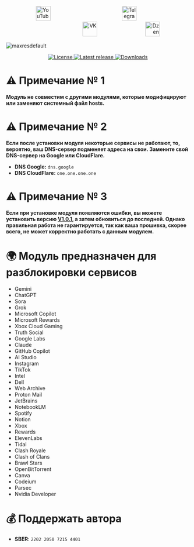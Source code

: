 <div align="center">
  <span style="display: inline-block; width: 33.3%; text-align: left;">
    <a href="https://www.youtube.com/@avencores/" target="_blank">
      <img src="https://github.com/user-attachments/assets/338bcd74-e3c3-4700-87ab-7985058bd17e" alt="YouTube" height="40">
    </a>
  </span>
  <span style="display: inline-block; width: 33.3%; text-align: center;">
    <a href="https://t.me/avencoresyt" target="_blank">
      <img src="https://github.com/user-attachments/assets/939f8beb-a49a-48cf-89b9-d610ee5c4b26" alt="Telegram" height="40">
    </a>
  </span>
  <span style="display: inline-block; width: 33.3%; text-align: right;">
    <a href="https://vk.com/avencoresvk" target="_blank">
      <img src="https://github.com/user-attachments/assets/dc109dda-9045-4a06-95a5-3399f0e21dc4" alt="VK" height="40">
    </a>
  </span>
  </span>
  <span style="display: inline-block; width: 33.3%; text-align: right;">
    <a href="https://dzen.ru/avencores" target="_blank">
      <img src="https://github.com/user-attachments/assets/bd55f5cf-963c-4eb8-9029-7b80c8c11411" alt="Dzen" height="40">
    </a>
  </span>
</div>

![maxresdefault](https://github.com/user-attachments/assets/a7333079-3bd3-405e-9a9e-c1f63191c1cf)

<p align="center">
  <!-- Бейдж лицензии -->
  <a href="https://github.com/AvenCores/Unlock_AI_and_EN_Services_for_Russia/blob/main/LICENSE">
    <img src="https://img.shields.io/github/license/AvenCores/Unlock_AI_and_EN_Services_for_Russia?style=flat-square" alt="License"/>
  </a>
  <!-- Бейдж последнего релиза -->
  <a href="https://github.com/AvenCores/Unlock_AI_and_EN_Services_for_Russia/releases/latest">
    <img src="https://img.shields.io/github/v/release/AvenCores/Unlock_AI_and_EN_Services_for_Russia?style=flat-square" alt="Latest release"/>
  </a>
  <!-- Бейдж количества скачиваний -->
  <a href="https://github.com/AvenCores/Unlock_AI_and_EN_Services_for_Russia/releases">
    <img src="https://img.shields.io/github/downloads/AvenCores/Unlock_AI_and_EN_Services_for_Russia/total?style=flat-square" alt="Downloads"/>
  </a>
</p>

# ⚠ Примечание № 1
**Модуль не совместим с другими модулями, которые модифицируют или заменяют системный файл hosts.**

# ⚠ Примечание № 2
**Если после установки модуля некоторые сервисы не работают, то, вероятно, ваш DNS-сервер подменяет адреса на свои. Замените свой DNS-сервер на Google или CloudFlare.**

 - **DNS Google:**  `dns.google`
 - **DNS CloudFlare:** `one.one.one.one`

# ⚠ Примечание № 3
**Если при установке модуля появляются ошибки, вы можете установить версию [V1.0.1](https://github.com/AvenCores/Unlock_AI_and_EN_Services_for_Russia/releases/tag/V1.0.1), а затем обновиться до последней. Однако правильная работа не гарантируется, так как ваша прошивка, скорее всего, не может корректно работать с данным модулем.**

# 🌍 Модуль предназначен для разблокировки сервисов 
* Gemini 
* ChatGPT 
* Sora 
* Grok 
* Microsoft Copilot 
* Microsoft Rewards 
* Xbox Cloud Gaming 
* Truth Social 
* Google Labs 
* Claude 
* GitHub Copilot 
* AI Studio 
* Instagram 
* TikTok 
* Intel 
* Dell 
* Web Archive 
* Proton Mail 
* JetBrains 
* NotebookLM 
* Spotify 
* Notion 
* Xbox 
* Rewards 
* ElevenLabs 
* Tidal 
* Clash Royale 
* Clash of Clans
* Brawl Stars
* OpenBitTorrent
* Canva
* Codeium
* Parsec
* Nvidia Developer

# 💰 Поддержать автора
+ **SBER**: `2202 2050 7215 4401`

